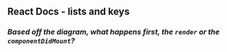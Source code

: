 ## **React Docs - lists and keys**

### ***Based off the diagram, what happens first, the `render` or the `componentDidMount`?***